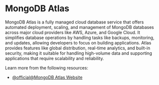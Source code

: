 # MongoDB Atlas

MongoDB Atlas is a fully managed cloud database service that offers automated deployment, scaling, and management of MongoDB databases across major cloud providers like AWS, Azure, and Google Cloud. It simplifies database operations by handling tasks like backups, monitoring, and updates, allowing developers to focus on building applications. Atlas provides features like global distribution, real-time analytics, and built-in security, making it suitable for handling high-volume data and supporting applications that require scalability and reliability.

Learn more from the following resources:

- [@official@MongoDB Atlas Website](https://www.mongodb.com/products/platform/atlas-database)